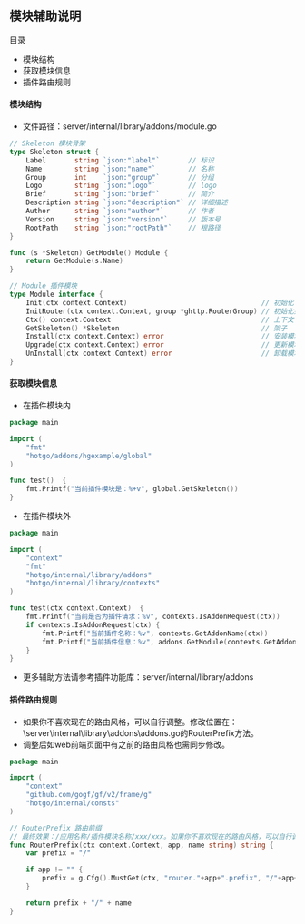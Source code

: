 ## 模块辅助说明

目录

- 模块结构
- 获取模块信息
- 插件路由规则


#### 模块结构
- 文件路径：server/internal/library/addons/module.go
```go
// Skeleton 模块骨架
type Skeleton struct {
	Label       string `json:"label"`       // 标识
	Name        string `json:"name"`        // 名称
	Group       int    `json:"group"`       // 分组
	Logo        string `json:"logo"`        // logo
	Brief       string `json:"brief"`       // 简介
	Description string `json:"description"` // 详细描述
	Author      string `json:"author"`      // 作者
	Version     string `json:"version"`     // 版本号
	RootPath    string `json:"rootPath"`    // 根路径
}

func (s *Skeleton) GetModule() Module {
	return GetModule(s.Name)
}

// Module 插件模块
type Module interface {
	Init(ctx context.Context)                                 // 初始化
	InitRouter(ctx context.Context, group *ghttp.RouterGroup) // 初始化并注册路由
	Ctx() context.Context                                     // 上下文
	GetSkeleton() *Skeleton                                   // 架子
	Install(ctx context.Context) error                        // 安装模块
	Upgrade(ctx context.Context) error                        // 更新模块
	UnInstall(ctx context.Context) error                      // 卸载模块
}
```

#### 获取模块信息

- 在插件模块内
```go
package main

import (
	"fmt"
	"hotgo/addons/hgexample/global"
)

func test()  {
	fmt.Printf("当前插件模块是：%+v", global.GetSkeleton())
}
```

- 在插件模块外
```go
package main

import (
	"context"
	"fmt"
	"hotgo/internal/library/addons"
	"hotgo/internal/library/contexts"
)

func test(ctx context.Context)  {
	fmt.Printf("当前是否为插件请求：%v", contexts.IsAddonRequest(ctx))
	if contexts.IsAddonRequest(ctx) {
		fmt.Printf("当前插件名称：%v", contexts.GetAddonName(ctx))
		fmt.Printf("当前插件信息：%v", addons.GetModule(contexts.GetAddonName(ctx)))
	}
}
```

- 更多辅助方法请参考插件功能库：server/internal/library/addons

#### 插件路由规则
- 如果你不喜欢现在的路由风格，可以自行调整。修改位置在：\server\internal\library\addons\addons.go的RouterPrefix方法。 
- 调整后如web前端页面中有之前的路由风格也需同步修改。

```go
package main

import (
	"context"
	"github.com/gogf/gf/v2/frame/g"
	"hotgo/internal/consts"
)

// RouterPrefix 路由前缀
// 最终效果：/应用名称/插件模块名称/xxx/xxx。如果你不喜欢现在的路由风格，可以自行调整
func RouterPrefix(ctx context.Context, app, name string) string {
	var prefix = "/"

	if app != "" {
		prefix = g.Cfg().MustGet(ctx, "router."+app+".prefix", "/"+app+"").String()
	}

	return prefix + "/" + name
}
```